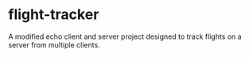 # flight-tracker
A modified echo client and server project designed to track flights on a server from multiple clients.
